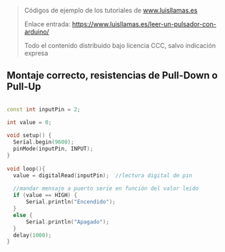 > Códigos de ejemplo de los tutoriales de www.luisllamas.es
>
> Enlace entrada: https://www.luisllamas.es/leer-un-pulsador-con-arduino/
>
> Todo el contenido distribuido bajo licencia CCC, salvo indicación expresa


## Montaje correcto, resistencias de Pull-Down o Pull-Up
```cpp
const int inputPin = 2;

int value = 0;
 
void setup() {
  Serial.begin(9600);
  pinMode(inputPin, INPUT);
}
 
void loop(){
  value = digitalRead(inputPin);  //lectura digital de pin
 
  //mandar mensaje a puerto serie en función del valor leido
  if (value == HIGH) {
      Serial.println("Encendido");
  }
  else {
      Serial.println("Apagado");
  }
  delay(1000);
}
```


